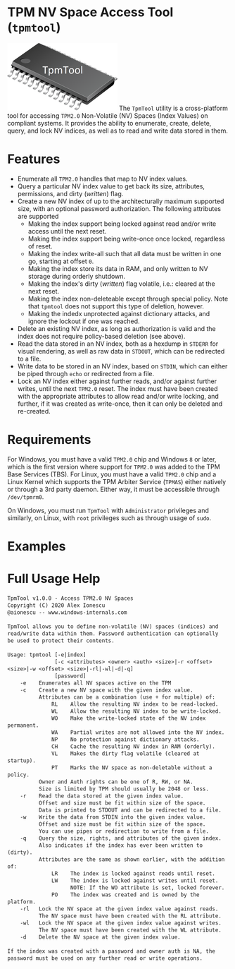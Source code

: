 # TPM NV Space Access Tool (`tpmtool`)
[<img src="tpmtool-logo.png" width="250"/>](tpmtool-logo.png)
The `TpmTool` utility is a cross-platform tool for accessing `TPM2.0` Non-Volatile (NV) Spaces (Index Values) on compliant systems. It provides the ability to enumerate, create, delete, query, and lock NV indices, as well as to read and write data stored in them.

# Features
* Enumerate all `TPM2.0` handles that map to NV index values.
* Query a particular NV index value to get back its size, attributes, permissions, and dirty (_written_) flag.
* Create a new NV index of up to the architecturally maximum supported size, with an optional password authorization. The following attributes are supported
  - Making the index support being locked against read and/or write access until the next reset.
  - Making the index support being write-once once locked, regardless of reset.
  - Making the index write-all such that all data must be written in one go, starting at offset `0`.
  - Making the index store its data in RAM, and only written to NV storage during orderly shutdown.
  - Making the index's dirty (_written_) flag volatile, i.e.: cleared at the next reset.
  - Making the index non-deleteable except through special policy. Note that `tpmtool` does not support this type of deletion, however.
  - Making the indedx unprotected against dictionary attacks, and ignore the lockout if one was reached.
* Delete an existing NV index, as long as authorization is valid and the index does not require policy-based deletion (see above).
* Read the data stored in an NV index, both as a hexdump in `STDERR` for visual rendering, as well as raw data in `STDOUT`, which can be redirected to a file.
* Write data to be stored in an NV index, based on `STDIN`, which can either be piped through `echo` or redirected from a file.
* Lock an NV index either against further reads, and/or against further writes, until the next `TPM2.0` reset. The index must have been created with the appropriate attributes to allow read and/or write locking, and further, if it was created as write-once, then it can only be deleted and re-created. 

# Requirements
For Windows, you must have a valid `TPM2.0` chip and Windows `8` or later, which is the first version where support for `TPM2.0` was added to the TPM Base Services (TBS). For Linux, you must have a valid `TPM2.0` chip and a Linux Kernel which supports the TPM Arbiter Service (`TPMAS`) either natively or through a 3rd party daemon. Either way, it must be accessible through `/dev/tpmrm0`.

On Windows, you must run `TpmTool` with `Administrator` privileges and similarly, on Linux, with `root` privileges such as through usage of `sudo`.

# Examples

# Full Usage Help
```
TpmTool v1.0.0 - Access TPM2.0 NV Spaces
Copyright (C) 2020 Alex Ionescu
@aionescu -- www.windows-internals.com

TpmTool allows you to define non-volatile (NV) spaces (indices) and
read/write data within them. Password authentication can optionally
be used to protect their contents.

Usage: tpmtool [-e|index]
               [-c <attributes> <owner> <auth> <size>|-r <offset> <size>|-w <offset> <size>|-rl|-wl|-d|-q]
               [password]
    -e    Enumerates all NV spaces active on the TPM
    -c    Create a new NV space with the given index value.
          Attributes can be a combination (use + for multiple) of:
              RL    Allow the resulting NV index to be read-locked.
              WL    Allow the resulting NV index to be write-locked.
              WO    Make the write-locked state of the NV index permanent.
              WA    Partial writes are not allowed into the NV index.
              NP    No protection against dictionary attacks.
              CH    Cache the resulting NV index in RAM (orderly).
              VL    Makes the dirty flag volatile (cleared at startup).
              PT    Marks the NV space as non-deletable without a policy.
          Owner and Auth rights can be one of R, RW, or NA.
          Size is limited by TPM should usually be 2048 or less.
    -r    Read the data stored at the given index value.
          Offset and size must be fit within size of the space.
          Data is printed to STDOUT and can be redirected to a file.
    -w    Write the data from STDIN into the given index value.
          Offset and size must be fit within size of the space.
          You can use pipes or redirection to write from a file.
    -q    Query the size, rights, and attributes of the given index.
          Also indicates if the index has ever been written to (dirty).
          Attributes are the same as shown earlier, with the addition of:
              LR    The index is locked against reads until reset.
              LW    The index is locked against writes until reset.
                    NOTE: If the WO attribute is set, locked forever.
              PO    The index was created and is owned by the platform.
    -rl   Lock the NV space at the given index value against reads.
          The NV space must have been created with the RL attribute.
    -wl   Lock the NV space at the given index value against writes.
          The NV space must have been created with the WL attribute.
    -d    Delete the NV space at the given index value.

If the index was created with a password and owner auth is NA, the
password must be used on any further read or write operations.
